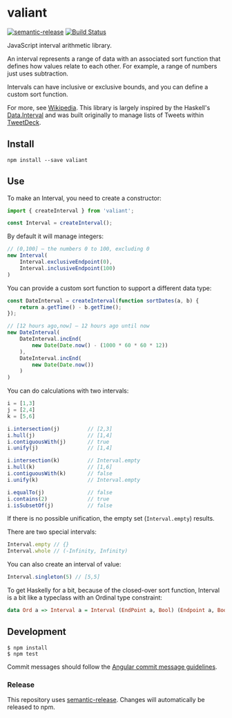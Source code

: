# valiant

[![semantic-release](https://img.shields.io/badge/%20%20%F0%9F%93%A6%F0%9F%9A%80-semantic--release-e10079.svg?style=flat-square)](https://github.com/semantic-release/semantic-release) [![Build Status](https://travis-ci.org/tweetdeck/valiant.svg?branch=master)](https://travis-ci.org/tweetdeck/valiant)

JavaScript interval arithmetic library.

An interval represents a range of data with an associated sort function that defines how values relate to each other. For example, a range of numbers just uses subtraction.

Intervals can have inclusive or exclusive bounds, and you can define a custom sort function.

For more, see [Wikipedia](http://en.wikipedia.org/wiki/Interval_(mathematics)). This library is largely inspired by the Haskell's [Data.Interval](https://hackage.haskell.org/package/data-interval-0.4.0/docs/Data-Interval.html) and was built originally to manage lists of Tweets within [TweetDeck](https://tweetdeck.twitter.com).

## Install

```
npm install --save valiant
```

## Use

To make an Interval, you need to create a constructor:

```js
import { createInterval } from 'valiant';

const Interval = createInterval();
```

By default it will manage integers:

```js
// (0,100] — the numbers 0 to 100, excluding 0
new Interval(
    Interval.exclusiveEndpoint(0),
    Interval.inclusiveEndpoint(100)
)
```

You can provide a custom sort function to support a different data type:

```js
const DateInterval = createInterval(function sortDates(a, b) {
    return a.getTime() - b.getTime();
});

// [12 hours ago,now] — 12 hours ago until now
new DateInterval(
    DateInterval.incEnd(
        new Date(Date.now() - (1000 * 60 * 60 * 12))
    ),
    DateInterval.incEnd(
        new Date(Date.now())
    )
)
```

You can do calculations with two intervals:

```js
i = [1,3]
j = [2,4]
k = [5,6]

i.intersection(j)         // [2,3]
i.hull(j)                 // [1,4]
i.contiguousWith(j)       // true
i.unify(j)                // [1,4]

i.intersection(k)         // Interval.empty
i.hull(k)                 // [1,6]
i.contiguousWith(k)       // false
i.unify(k)                // Interval.empty

i.equalTo(j)              // false
i.contains(2)             // true
i.isSubsetOf(j)           // false
```

If there is no possible unification, the empty set (`Interval.empty`) results.

There are two special intervals:

```js
Interval.empty // {}
Interval.whole // (-Infinity, Infinity)
```

You can also create an interval of value:

```js
Interval.singleton(5) // [5,5]
```

To get Haskelly for a bit, because of the closed-over sort function, Interval is a bit like a typeclass with an Ordinal
type constraint:

```haskell
data Ord a => Interval a = Interval (EndPoint a, Bool) (Endpoint a, Bool)
```

## Development

```
$ npm install
$ npm test
```

Commit messages should follow the [Angular commit message guidelines](https://github.com/angular/angular.js/blob/master/CONTRIBUTING.md#commit).

### Release

This repository uses [semantic-release](https://github.com/semantic-release/semantic-release). Changes will automatically be released to npm.
